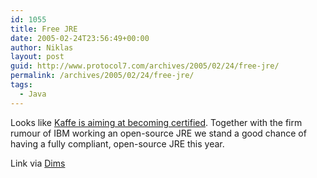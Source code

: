 ```yaml
---
id: 1055
title: Free JRE
date: 2005-02-24T23:56:49+00:00
author: Niklas
layout: post
guid: http://www.protocol7.com/archives/2005/02/24/free-jre/
permalink: /archives/2005/02/24/free-jre/
tags:
  - Java
---
```

<div class='microid-9f7c76b67a3a79d2ccddc99d2cca2ccd40f24012'>
  <p>
    Looks like <a href="http://www.advogato.org/person/robilad/diary.html?start=64">Kaffe is aiming at becoming certified</a>. Together with the firm rumour of IBM working an open-source JRE we stand a good chance of having a fully compliant, open-source JRE this year.
  </p>
  
  <p>
    Link via <a href="http://blogs.cocoondev.org/dims/archives/002844.html">Dims</a>
  </p>
</div>